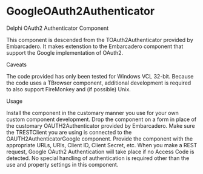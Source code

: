 # GoogleOAuth2Authenticator
Delphi OAuth2 Authenticator Component

This component is descended from the TOAuth2Authenticator provided by Embarcadero. It makes extenstion to the Embarcadero component
that support the Google implementation of OAuth2.

Caveats

The code provided has only been tested for Windows VCL 32-bit.
Because the code uses a TBrowser component, additional development is required to also support FireMonkey and (if possible) Unix.

Usage

Install the component in the customary manner you use for your own custom component development.
Drop the component on a form in place of the customary OAUTH2Authenticator provided by Embarcadero.
Make sure the TRESTClient you are using is connected to the OAUTH2AuthenticatorGoogle component.
Provide the component with the appropriate URLs, URIs, Client ID, Client Secret, etc.
When you make a REST request, Google OAuth2 Authentication will take place if no Access Code is detected. No special handling of
authentication is required other than the use and property settings in this component.
